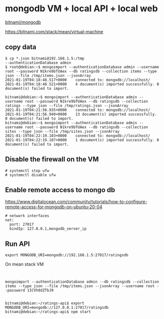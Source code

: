 # mongodb VM + local API + local web
[bitnami/mongodb](https://bitnami.com/stack/mongodb/virtual-machine)


https://bitnami.com/stack/mean/virtual-machine


## copy data
```
$ cp *.json bitnami@192.168.1.5:/tmp
--authenticationDatabase admin
$ root@debian:~$ mongoimport --authenticationDatabase admin --username root --password N1kre9bTUAex --db ratingsdb --collection items --type json --file /tmp/items.json --jsonArray 
2021-01-19T04:18:48.517+0000	connected to: mongodb://localhost/
2021-01-19T04:18:48.521+0000	4 document(s) imported successfully. 0 document(s) failed to import.

bitnami@debian:~$ mongoimport --authenticationDatabase admin --username root --password N1kre9bTUAex --db ratingsdb --collection ratings --type json --file /tmp/ratings.json --jsonArray 
2021-01-19T04:21:56.935+0000	connected to: mongodb://localhost/
2021-01-19T04:21:56.940+0000	13 document(s) imported successfully. 0 document(s) failed to import.
bitnami@debian:~$ mongoimport --authenticationDatabase admin --username root --password N1kre9bTUAex --db ratingsdb --collection sites --type json --file /tmp/sites.json --jsonArray 
2021-01-19T04:22:19.103+0000	connected to: mongodb://localhost/
2021-01-19T04:22:19.107+0000	1 document(s) imported successfully. 0 document(s) failed to import.

```

## Disable the firewall on the VM
```
# systemctl stop ufw
# systemctl disable ufw

```

## Enable remote access to mongo db
https://www.digitalocean.com/community/tutorials/how-to-configure-remote-access-for-mongodb-on-ubuntu-20-04

```
# network interfaces
net:
  port: 27017
  bindIp: 127.0.0.1,mongodb_server_ip

```

## Run API
```
export MONGODB_URI=mongodb://192.168.1.5:27017/ratingsdb
```

On mean stack VM
```


mongoimport --authenticationDatabase admin --db ratingsdb --collection items --type json --file /tmp/items.json --jsonArray --username root --password 1ICVh8dZTbJ9


bitnami@debian:~/ratings-api$ export MONGODB_URI=mongodb://127.0.0.1:27017/ratingsdb
bitnami@debian:~/ratings-api$ npm start

```

